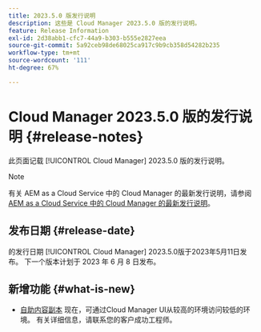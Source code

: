 ```yaml
---
title: 2023.5.0 版发行说明
description: 这些是 Cloud Manager 2023.5.0 版的发行说明。
feature: Release Information
exl-id: 2d38abb1-cfc7-44a9-b303-b555e2827eea
source-git-commit: 5a92ceb98de68025ca917c9b9cb358d54282b235
workflow-type: tm+mt
source-wordcount: '111'
ht-degree: 67%

---
```



# Cloud Manager 2023.5.0 版的发行说明 {#release-notes}

此页面记载 [!UICONTROL Cloud Manager] 2023.5.0 版的发行说明。

>[!NOTE]
>
>有关 AEM as a Cloud Service 中的 Cloud Manager 的最新发行说明，请参阅 [AEM as a Cloud Service 中的 Cloud Manager 的最新发行说明](https://experienceleague.adobe.com/docs/experience-manager-cloud-service/content/implementing/using-cloud-manager/release-notes-cloud-manager/release-notes-cm-current.html)。

## 发布日期 {#release-date}

的发行日期 [!UICONTROL Cloud Manager] 2023.5.0版于2023年5月11日发布。 下一个版本计划于 2023 年 6 月 8 日发布。

## 新增功能 {#what-is-new}

* [自助内容副本](/help/using/content-copy.md) 现在，可通过Cloud Manager UI从较高的环境访问较低的环境。 有关详细信息，请联系您的客户成功工程师。
